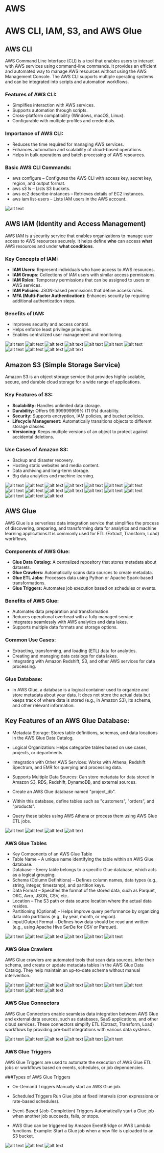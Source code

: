 # AWS
# AWS CLI, IAM, S3, and AWS Glue

## AWS CLI
AWS Command Line Interface (CLI) is a tool that enables users to interact with AWS services using command-line commands. It provides an efficient and automated way to manage AWS resources without using the AWS Management Console. The AWS CLI supports multiple operating systems and can be integrated into scripts and automation workflows.

### Features of AWS CLI:
- Simplifies interaction with AWS services.
- Supports automation through scripts.
- Cross-platform compatibility (Windows, macOS, Linux).
- Configurable with multiple profiles and credentials.

### Importance of AWS CLI:
- Reduces the time required for managing AWS services.
- Enhances automation and scalability of cloud-based operations.
- Helps in bulk operations and batch processing of AWS resources.

### Basic AWS CLI Commands:
- aws configure – Configures the AWS CLI with access key, secret key, region, and output format.
- aws s3 ls – Lists S3 buckets.
- aws ec2 describe-instances – Retrieves details of EC2 instances.
- aws iam list-users – Lists IAM users in the AWS account.

![alt text](Assests/terminal.png)




## AWS IAM (Identity and Access Management)
AWS IAM is a security service that enables organizations to manage user access to AWS resources securely. It helps define **who** can access **what** AWS resources and under **what conditions**.

### Key Concepts of IAM:
- **IAM Users:** Represent individuals who have access to AWS resources.
- **IAM Groups:** Collections of IAM users with similar access permissions.
- **IAM Roles:** Temporary permissions that can be assigned to users or AWS services.
- **IAM Policies:** JSON-based permissions that define access rules.
- **MFA (Multi-Factor Authentication):** Enhances security by requiring additional authentication steps.

### Benefits of IAM:
- Improves security and access control.
- Helps enforce least privilege principles.
- Enables centralized user management and monitoring.

![alt text](Assests/Picture1.png)
![alt text](Assests/Picture2.png)
![alt text](Assests/Picture3.png)
![alt text](Assests/Picture4.png)
![alt text](Assests/Picture9.png)
![alt text](Assests/Picture10.png)
![alt text](Assests/Picture11.png)
![alt text](Assests/Picture12.png)
![alt text](Assests/Picture13.png)
![alt text](Assests/Picture14.png)
![alt text](Assests/terminal2.png)




## Amazon S3 (Simple Storage Service)
Amazon S3 is an object storage service that provides highly scalable, secure, and durable cloud storage for a wide range of applications.


### Key Features of S3:
- **Scalability:** Handles unlimited data storage.
- **Durability:** Offers 99.999999999% (11 9’s) durability.
- **Security:** Supports encryption, IAM policies, and bucket policies.
- **Lifecycle Management:** Automatically transitions objects to different storage classes.
- **Versioning:** Keeps multiple versions of an object to protect against accidental deletions.

### Use Cases of Amazon S3:
- Backup and disaster recovery.
- Hosting static websites and media content.
- Data archiving and long-term storage.
- Big data analytics and machine learning.

![alt text](Assests/Picture6.png)
![alt text](Assests/Picture7.png)
![alt text](Assests/Picture8.png)
![alt text](Assests/Picture15.png)
![alt text](Assests/Picture16.png)
![alt text](Assests/Picture17.png)
![alt text](Assests/Picture18.png)
![alt text](Assests/Picture19.png)
![alt text](Assests/Picture20.png)
![alt text](Assests/Picture21.png)
![alt text](Assests/Picture22.png)
![alt text](Assests/Picture23.png)
![alt text](Assests/Picture24.png)
![alt text](Assests/Picture25.png)
![alt text](Assests/Picture26.png)
![alt text](Assests/Picture27.png)
![alt text](Assests/terminal3.png)



## AWS Glue
AWS Glue is a serverless data integration service that simplifies the process of discovering, preparing, and transforming data for analytics and machine learning applications.It is commonly used for ETL (Extract, Transform, Load) workflows.


### Components of AWS Glue:
- **Glue Data Catalog:** A centralized repository that stores metadata about datasets.
- **Glue Crawlers:** Automatically scans data sources to create metadata.
- **Glue ETL Jobs:** Processes data using Python or Apache Spark-based transformations.
- **Glue Triggers:** Automates job execution based on schedules or events.

### Benefits of AWS Glue:
- Automates data preparation and transformation.
- Reduces operational overhead with a fully managed service.
- Integrates seamlessly with AWS analytics and data lakes.
- Supports multiple data formats and storage options.

### Common Use Cases:
- Extracting, transforming, and loading (ETL) data for analytics.
- Creating and managing data catalogs for data lakes.
- Integrating with Amazon Redshift, S3, and other AWS services for data processing.

### Glue Database:
- In AWS Glue, a database is a logical container used to organize and store metadata about your data. It does not store the actual data but keeps track of where data is stored (e.g., in Amazon S3), its schema, and other relevant information.

## Key Features of an AWS Glue Database:
- Metadata Storage: Stores table definitions, schemas, and data locations in the AWS Glue Data Catalog.
- Logical Organization: Helps categorize tables based on use cases, projects, or departments.
- Integration with Other AWS Services: Works with Athena, Redshift Spectrum, and EMR for querying and processing data.
- Supports Multiple Data Sources: Can store metadata for data stored in Amazon S3, RDS, Redshift, DynamoDB, and external sources.

- Create an AWS Glue database named "project_db".
- Within this database, define tables such as "customers", "orders", and "products".
- Query these tables using AWS Athena or process them using AWS Glue ETL jobs.

![alt text](Assests/Picture28.png)
![alt text](Assests/Picture29.png)
![alt text](Assests/Picture30.png)
![alt text](Assests/Picture31.png)


### AWS Glue Tables
- Key Components of an AWS Glue Table
- Table Name – A unique name identifying the table within an AWS Glue database.
- Database – Every table belongs to a specific Glue database, which acts as a logical grouping.
- Schema (Column Definitions) – Defines column names, data types (e.g., string, integer, timestamp), and partition keys.
- Data Format – Specifies the format of the stored data, such as Parquet, ORC, Avro, JSON, CSV, etc..
- Location – The S3 path or data source location where the actual data resides.
- Partitioning (Optional) – Helps improve query performance by organizing data into partitions (e.g., by year, month, or region).
- Input/Output Format – Defines how data should be read and written (e.g., using Apache Hive SerDe for CSV or Parquet).


![alt text](Assests/Picture32.png)
![alt text](Assests/Picture33.png)
![alt text](Assests/Picture34.png)
![alt text](Assests/Picture35.png)
![alt text](Assests/Picture36.png)
![alt text](Assests/Picture37.png)

### AWS Glue Crawlers
AWS Glue crawlers are automated tools that scan data sources, infer their schema, and create or update metadata tables in the AWS Glue Data Catalog. They help maintain an up-to-date schema without manual intervention.

![alt text](Assests/Picture38.png)
![alt text](Assests/Picture39.png)
![alt text](Assests/Picture40.png)
![alt text](Assests/Picture41.png)
![alt text](Assests/Picture42.png)
![alt text](Assests/Picture43.png)
![alt text](Assests/Picture44.png)
![alt text](Assests/Picture45.png)
![alt text](Assests/Picture46.png)
![alt text](Assests/Picture47.png)

### AWS Glue Connectors
AWS Glue Connectors enable seamless data integration between AWS Glue and external data sources, such as databases, SaaS applications, and other cloud services. These connectors simplify ETL (Extract, Transform, Load) workflows by providing pre-built integrations with various data systems.

![alt text](Assests/Picture48.png)
![alt text](Assests/Picture49.png)
![alt text](Assests/Picture50.png)
![alt text](Assests/Picture51.png)
![alt text](Assests/Picture52.png)
![alt text](Assests/Picture53.png)

### AWS Glue Triggers
AWS Glue Triggers are used to automate the execution of AWS Glue ETL jobs or workflows based on events, schedules, or job dependencies.

###Types of AWS Glue Triggers
- On-Demand Triggers
Manually start an AWS Glue job.

- Scheduled Triggers
Run Glue jobs at fixed intervals (cron expressions or rate-based schedules).

- Event-Based (Job-Completion) Triggers
Automatically start a Glue job when another job succeeds, fails, or stops.

- AWS Glue can be triggered by Amazon EventBridge or AWS Lambda functions.
Example: Start a Glue job when a new file is uploaded to an S3 bucket.

![alt text](Assests/Picture54.png)
![alt text](Assests/Picture55.png)
![alt text](Assests/Picture56.png)




